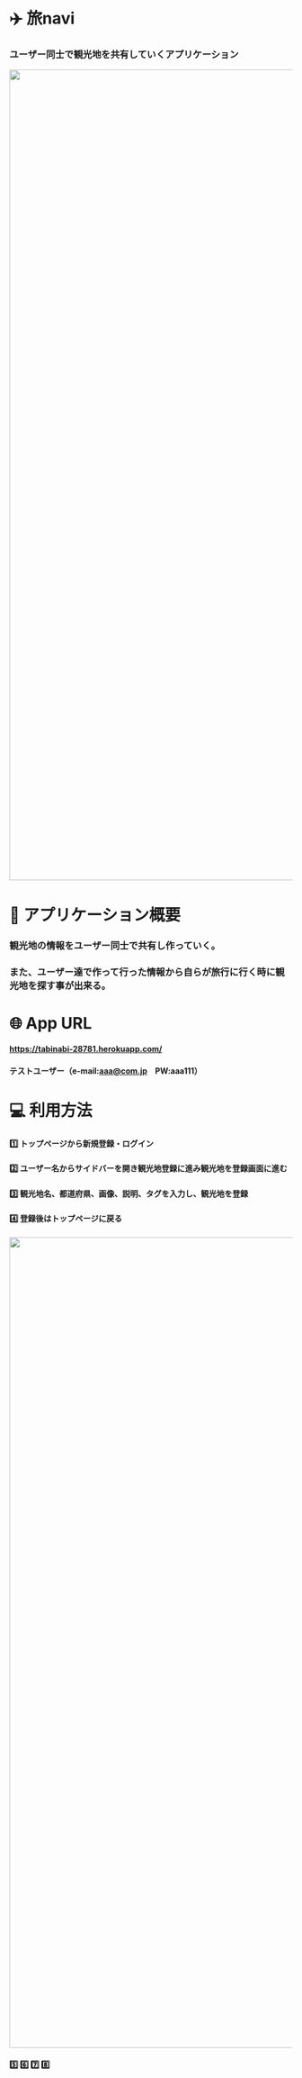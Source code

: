 # ✈️  旅navi
### ユーザー同士で観光地を共有していくアプリケーション

<img width="1440" src="https://user-images.githubusercontent.com/69281517/104941372-53f00d80-59f6-11eb-8a6d-89dd8da699cf.jpg">

# 💭  アプリケーション概要
### 観光地の情報をユーザー同士で共有し作っていく。
### また、ユーザー達で作って行った情報から自らが旅行に行く時に観光地を探す事が出来る。




# 🌐  App URL 
#### https://tabinabi-28781.herokuapp.com/
#### テストユーザー（e-mail:aaa@com.jp　PW:aaa111）


# 💻  利用方法
#### 1️⃣ トップページから新規登録・ログイン
#### 2️⃣ ユーザー名からサイドバーを開き観光地登録に進み観光地を登録画面に進む
#### 3️⃣ 観光地名、都道府県、画像、説明、タグを入力し、観光地を登録
#### 4️⃣ 登録後はトップページに戻る
<img width="1440" src="https://i.gyazo.com/63f805f6a84bdcf98d889e71ccd7da98.gif](https://i.gyazo.com/63f805f6a84bdcf98d889e71ccd7da98.gif">



#### 5️⃣ 6️⃣ 7️⃣ 8️⃣


